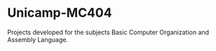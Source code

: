 # Unicamp-MC404
Projects developed for the subjects Basic Computer Organization and Assembly Language.
